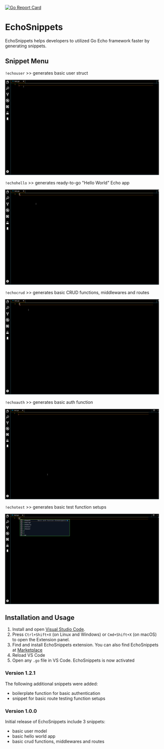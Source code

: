 
[![Go Report Card](https://goreportcard.com/badge/github.com/makhmudislamov/echosnippetsVSCodeExtension)](https://goreportcard.com/report/github.com/makhmudislamov/echosnippetsVSCodeExtension)
# EchoSnippets 

EchoSnippets helps developers to utilized Go Echo framework faster by generating snippets.

## Snippet Menu

`!echouser` >> generates basic user struct 

![walkthrough](./demos/user-demo.gif)

`!echohello` >> generates ready-to-go "Hello World" Echo  app

![walkthrough](./demos/hello-demo.gif)

`!echocrud` >> generates basic CRUD functions, middlewares and routes

![walkthrough](./demos/crud-demo.gif)

`!echoauth` >> generates basic auth function

![walkthrough](./demos/auth-demo.gif)

`!echotest` >> generates basic test function setups

![walkthrough](./demos/test-demo.gif)


## Installation and Usage

1. Install and open [Visual Studio Code](https://code.visualstudio.com/).
2.  Press `Ctrl+Shift+X` (on Linux and Windows) or `Cmd+Shift+X` (on macOS) to open the Extension panel.
3.  Find and install EchoSnippets extension. You can also find EchoSnippets at [Marketplace](https://marketplace.visualstudio.com/items?itemName=Makhmud.echosnippets)
4. Reload VS Code
5. Open any `.go` file in VS Code. EchoSnippets is now activated

### Version 1.2.1
The following additional snippets were added:
- boilerplate function for basic authentication
- snippet for basic route testing function setups

### Version 1.0.0

Initial release of EchoSnippets include 3 snippets:
- basic user model
- basic hello world app
- basic crud functions, middlewares and routes

